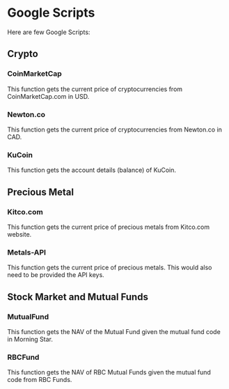 # Google Scripts
Here are few Google Scripts:

## Crypto

### CoinMarketCap
This function gets the current price of cryptocurrencies from CoinMarketCap.com in USD.

### Newton.co
This function gets the current price of cryptocurrencies from Newton.co in CAD.

### KuCoin
This function gets the account details (balance) of KuCoin.

## Precious Metal

### Kitco.com
This function gets the current price of precious metals from Kitco.com website.

### Metals-API
This function gets the current price of precious metals.
This would also need to be provided the API keys.

## Stock Market and Mutual Funds

### MutualFund
This function gets the NAV of the Mutual Fund given the mutual fund code in Morning Star.

### RBCFund
This function gets the NAV of RBC Mutual Funds given the mutual fund code from RBC Funds.
